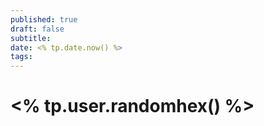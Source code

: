 ```yaml
---
published: true
draft: false
subtitle:
date: <% tp.date.now() %>
tags: 
---
```


# <% tp.user.randomhex() %>
